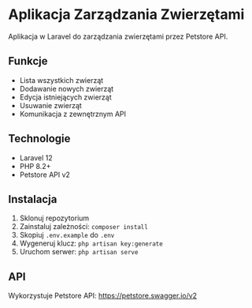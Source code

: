 # Aplikacja Zarządzania Zwierzętami

Aplikacja w Laravel do zarządzania zwierzętami przez Petstore API.

## Funkcje

- Lista wszystkich zwierząt
- Dodawanie nowych zwierząt
- Edycja istniejących zwierząt
- Usuwanie zwierząt
- Komunikacja z zewnętrznym API

## Technologie

- Laravel 12
- PHP 8.2+
- Petstore API v2

## Instalacja

1. Sklonuj repozytorium
2. Zainstaluj zależności: `composer install`
3. Skopiuj `.env.example` do `.env`
4. Wygeneruj klucz: `php artisan key:generate`
5. Uruchom serwer: `php artisan serve`

## API

Wykorzystuje Petstore API: https://petstore.swagger.io/v2
